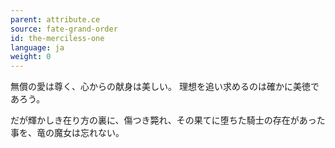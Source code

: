 ```yaml
---
parent: attribute.ce
source: fate-grand-order
id: the-merciless-one
language: ja
weight: 0
---
```


無償の愛は尊く、心からの献身は美しい。
理想を追い求めるのは確かに美徳であろう。

だが輝かしき在り方の裏に、傷つき斃れ、その果てに堕ちた騎士の存在があった事を、竜の魔女は忘れない。
